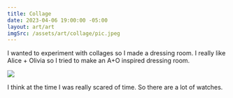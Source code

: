 ```yaml
---
title: Collage
date: 2023-04-06 19:00:00 -05:00
layout: art/art
imgSrc: /assets/art/collage/pic.jpeg
---
```


I wanted to experiment with collages so I made a dressing room. I really like Alice + Olivia so I tried to make an A+O inspired dressing room.

<img src="/assets/art/collage/pic.jpeg">

I think at the time I was really scared of time. So there are a lot of watches.
